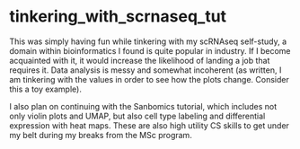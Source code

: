 # tinkering_with_scrnaseq_tut

This was simply having fun while tinkering with my scRNAseq self-study, a domain within bioinformatics I found is quite popular in industry. If I become acquainted with it, it would increase the likelihood of landing a job that requires it. Data analysis is messy and somewhat incoherent (as written, I am tinkering with the values in order to see how the plots change. Consider this a toy example).

I also plan on continuing with the Sanbomics tutorial, which includes not only violin plots and UMAP, but also cell type labeling and differential expression with heat maps. These are also high utility CS skills to get under my belt during my breaks from the MSc program.  



